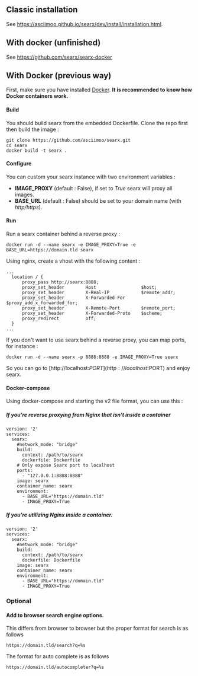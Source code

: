 ## Classic installation
See https://asciimoo.github.io/searx/dev/install/installation.html.

## With docker (unfinished)

See https://github.com/searx/searx-docker

## With Docker (previous way)

First, make sure you have installed [Docker](https://docs.docker.com/engine/installation/). **It is recommended to know how Docker containers work.**

#### Build
You should build searx from the embedded Dockerfile. Clone the repo first then build the image :
```
git clone https://github.com/asciimoo/searx.git
cd searx
docker build -t searx .
```

#### Configure
You can custom your searx instance with two environment variables : 
- **IMAGE_PROXY** (default : False), if set to *True* searx will proxy all images.
- **BASE_URL** (default : False) should be set to your domain name (with *http/https*).

#### Run
Run a searx container behind a reverse proxy : 
```
docker run -d --name searx -e IMAGE_PROXY=True -e BASE_URL=https://domain.tld searx
```

Using nginx, create a vhost with the following content : 
```
...
  location / {
      proxy_pass http://searx:8888;
      proxy_set_header        Host                 $host;
      proxy_set_header        X-Real-IP            $remote_addr;
      proxy_set_header        X-Forwarded-For      $proxy_add_x_forwarded_for;
      proxy_set_header        X-Remote-Port        $remote_port;
      proxy_set_header        X-Forwarded-Proto    $scheme;
      proxy_redirect          off;
  }
...
```

If you don't want to use searx behind a reverse proxy, you can map ports, for instance : 
```
docker run -d --name searx -p 8888:8888 -e IMAGE_PROXY=True searx
```
So you can go to [http://localhost:$PORT](http://localhost:$PORT) and enjoy searx.

#### Docker-compose
Using docker-compose and starting the v2 file format, you can use this : 

##### If you're reverse proxying from Nginx that isn't inside a container
```
version: '2'
services:
  searx:
    #network_mode: "bridge"
    build:
      context: /path/to/searx
      dockerfile: Dockerfile
    # Only expose Searx port to localhost 
    ports:
      - "127.0.0.1:8888:8888"
    image: searx
    container_name: searx
    environment:
      - BASE_URL="https://domain.tld"
      - IMAGE_PROXY=True
```
##### If you're utilizing Nginx inside a container.

```
version: '2'
services:
  searx:
    #network_mode: "bridge"
    build:
      context: /path/to/searx
      dockerfile: Dockerfile
    image: searx
    container_name: searx
    environment:
      - BASE_URL="https://domain.tld"
      - IMAGE_PROXY=True
```
### Optional
#### Add to browser search engine options.

This differs from browser to browser but the proper format for search is as follows

```
https://domain.tld/search?q=%s
```

The format for auto complete is as follows

```
https://domain.tld/autocompleter?q=%s
```